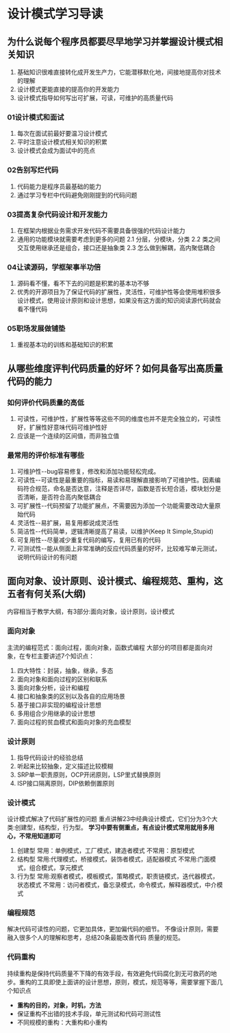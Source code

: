 # 设计模式学习导读

## 为什么说每个程序员都要尽早地学习并掌握设计模式相关知识

1. 基础知识很难直接转化成开发生产力，它能潜移默化地，间接地提高你对技术的理解
2. 设计模式更能直接的提高你的开发能力
3. 设计模式指导如何写出可扩展，可读，可维护的高质量代码

### 01设计模式和面试

1. 每次在面试前最好要温习设计模式
2. 平时注意设计模式相关知识的积累
3. 设计模式会成为面试中的亮点

### 02告别写烂代码

1. 代码能力是程序员最基础的能力
2. 通过学习专栏中代码避免刚刚提到的代码问题

### 03提高复杂代码设计和开发能力

1. 在框架内根据业务需求开发代码不需要具备很强的代码设计能力
2. 通用的功能模块就需要考虑到更多的问题
    2.1 分层，分模块，分类
    2.2 类之间交互使用继承还是组合，接口还是抽象类
    2.3 怎么做到解耦，高内聚低耦合

### 04让读源码，学框架事半功倍

1. 源码看不懂，看不下去的问题是积累的基本功不够
2. 优秀的开源项目为了保证代码的扩展性，灵活性，可维护性等会使用堆积很多设计模式，使用设计原则和设计思想，如果没有这方面的知识阅读源代码就会看不懂代码

### 05职场发展做铺垫

1. 重视基本功的训练和基础知识的积累

## 从哪些维度评判代码质量的好坏？如何具备写出高质量代码的能力

### 如何评价代码质量的高低

1. 可读性，可维护性，扩展性等等这些不同的维度也并不是完全独立的，可读性好，扩展性好意味代码可维护性好
2. 应该是一个连续的区间值，而非独立值

### 最常用的评价标准有哪些

1. 可维护性--bug容易修复，修改和添加功能轻松完成。
2. 可读性--可读性是最重要的指标，易读和易理解直接影响了可维护性。因素编码符合规范，命名是否达意，注释是否详尽，函数是否长短合适，模块划分是否清晰，是否符合高内聚低耦合
3. 可扩展性--代码预留了功能扩展点，不需要因为添加一个功能需要改动大量原始代码
4. 灵活性--易扩展，易复用都说成灵活性
5. 简洁性--代码简单，逻辑清晰提高了易读，以维护(Keep It Simple,Stupid)
6. 可复用性--尽量减少重复代码的编写，复用已有的代码
7. 可测试性--能从侧面上非常准确的反应代码质量的好坏，比较难写单元测试，说明代码设计的有问题

## 面向对象、设计原则、设计模式、编程规范、重构，这五者有何关系(大纲)

内容相当于教学大纲，有3部分:面向对象，设计原则，设计模式

### 面向对象

主流的编程范式：面向过程，面向对象，函数式编程
大部分的项目都是面向对象，在专栏主要讲述7个知识点：

1. 四大特性：封装，抽象，继承，多态
2. 面向对象和面向过程的区别和联系
3. 面向对象分析，设计和编程
4. 接口和抽象类的区别以及各自的应用场景
5. 基于接口非实现的编程设计思想
6. 多用组合少用继承的设计思想
7. 面向过程的贫血模式和面向对象的充血模型

### 设计原则

1. 指导代码设计的经验总结
2. 听起来比较抽象，定义描述比较模糊
3. SRP单一职责原则，OCP开闭原则，LSP里式替换原则
4. ISP接口隔离原则，DIP依赖倒置原则

### 设计模式

设计模式解决了代码扩展性的问题
重点讲解23中经典设计模式，它们分为3个大类:创建型，结构型，行为型。
**学习中要有侧重点，有点设计模式常用就用多用心，不常用知道即可**

1. 创建型
常用：单例模式，工厂模式，建造者模式
不常用：原型模式
2. 结构型
常用:代理模式，桥接模式，装饰者模式，适配器模式
不常用:门面模式，组合模式，享元模式
3. 行为型
常用:观察者模式，模板模式，策略模式，职责链模式，迭代器模式，状态模式
不常用：访问者模式，备忘录模式，命令模式，解释器模式，中介模式

### 编程规范

解决代码可读性的问题，它更加具体，更加偏代码的细节。
不像设计原则，需要融入很多个人的理解和思考，总结20条最能改善代码
质量的规范。

### 代码重构

持续重构是保持代码质量不下降的有效手段，有效避免代码腐化到无可救药的地步。重构的工具即使上面讲的设计思想，原则，模式，规范等等，需要掌握下面几个知识点

+ **重构的目的，对象，时机，方法**
+ 保证重构不出错的技术手段，单元测试和代码可测试性
+ 不同规模的重构：大重构和小重构

